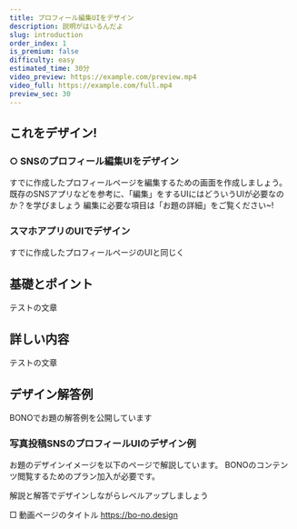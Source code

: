 ```yaml
---
title: プロフィール編集UIをデザイン
description: 説明がはいるんだよ
slug: introduction
order_index: 1
is_premium: false
difficulty: easy
estimated_time: 30分
video_preview: https://example.com/preview.mp4
video_full: https://example.com/full.mp4
preview_sec: 30
---
```



## これをデザイン!
### ○ SNSのプロフィール編集UIをデザイン
すでに作成したプロフィールページを編集するための画面を作成しましょう。
既存のSNSアプリなどを参考に、「編集」をするUIにはどういうUIが必要なのか？を学びましょう
編集に必要な項目は「お題の詳細」をご覧ください~!

### スマホアプリのUIでデザイン
すでに作成したプロフィールページのUIと同じく

## 基礎とポイント
テストの文章

## 詳しい内容
テストの文章



<!-- PREMIUM_ONLY -->

## デザイン解答例
BONOでお題の解答例を公開しています

### 写真投稿SNSのプロフィールUIのデザイン例
お題のデザインイメージを以下のページで解説しています。
BONOのコンテンツ閲覧するためのプラン加入が必要です。

解説と解答でデザインしながらレベルアップしましょう

□ 動画ページのタイトル
https://bo-no.design
